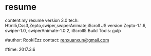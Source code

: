 # resume
content:my resume
version 3.0
tech: Html5,Css3,Zepto,swiper,swiperAnimate,iScroll
JS version:Zepto-1.1.6, swiper-1.0, swiperAnimate-1.0.2, iScroll5
Build Tools: gulp

#author: RookiEzz
contact: renxuanxun@gmail.com

#time: 2017.3.6
